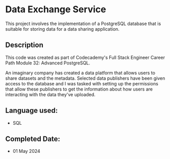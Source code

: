 # Data Exchange Service
This project involves the implementation of a PostgreSQL database that is suitable for storing data for a data sharing application. 

## Description
This code was created as part of Codecademy's Full Stack Engineer Career Path Module 32: Advanced PostgreSQL. </br>

An imaginary company has created a data platform that allows users to share datasets and the metadata. 
Selected data publishers have been given access to the database and I was tasked with setting up the permissions that allow these publishers to get the information about how users are interacting with the data they've uploaded.

## Language used:
* SQL 
  
## Completed Date:
* 01 May 2024
